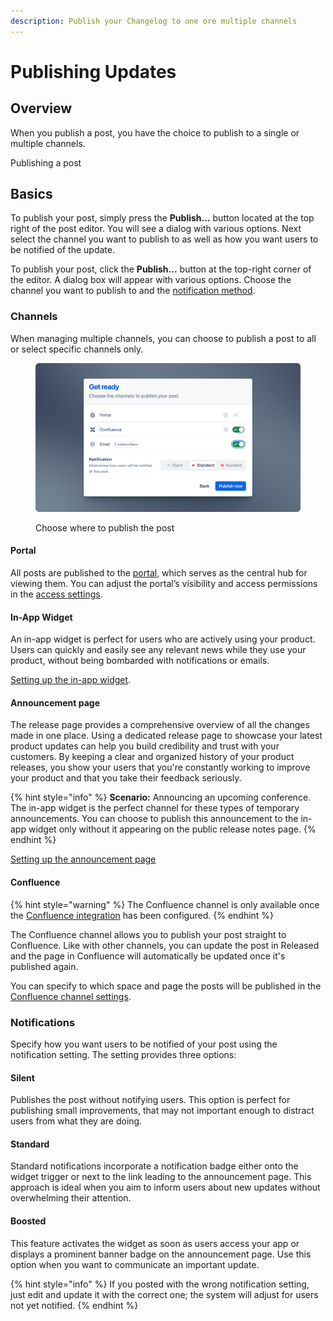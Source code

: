 ```yaml
---
description: Publish your Changelog to one ore multiple channels
---
```


# Publishing Updates

## Overview

When you publish a post, you have the choice to publish to a single or multiple channels.&#x20;

Publishing a post

## Basics

To publish your post, simply press the **Publish...** button located at the top right of the post editor. You will see a dialog with various options. Next select the channel you want to publish to as well as how you want users to be notified of the update.&#x20;

To publish your post, click the **Publish...** button at the top-right corner of the editor. A dialog box will appear with various options. Choose the channel you want to publish to and the [notification method](publishing.md#notifications).

### Channels&#x20;

When managing multiple channels, you can choose to publish a post to all or select specific channels only.

<figure><img src="../../.gitbook/assets/Publishing Updates - Dialog.png" alt=""><figcaption><p>Choose where to publish the post</p></figcaption></figure>

#### Portal

All posts are published to the [portal](publishing.md#portal), which serves as the central hub for viewing them. You can adjust the portal’s visibility and access permissions in the [access settings](../settings/access.md).



#### In-App Widget

An in-app widget is perfect for users who are actively using your product. Users can quickly and easily see any relevant news while they use your product, without being bombarded with notifications or emails.

[Setting up the in-app widget](../settings/portal/widget.md).

#### Announcement page

The release page provides a comprehensive overview of all the changes made in one place. Using a dedicated release page to showcase your latest product updates can help you build credibility and trust with your customers. By keeping a clear and organized history of your product releases, you show your users that you're constantly working to improve your product and that you take their feedback seriously.&#x20;

{% hint style="info" %}
**Scenario:** Announcing an upcoming conference. \
The in-app widget is the perfect channel for these types of temporary announcements. You can choose to publish this announcement to the in-app widget only without it appearing on the public release notes page.&#x20;
{% endhint %}

[Setting up the announcement page](../settings/portal/announcement-page.md)

#### Confluence

{% hint style="warning" %}
The Confluence channel is only available once the [Confluence integration](../settings/publishing/confluence.md) has been configured.&#x20;
{% endhint %}

The Confluence channel allows you to publish your post straight to Confluence. Like with other channels, you can update the post in Released and the page in Confluence will automatically be updated once it's published again.&#x20;

You can specify to which space and page the posts will be published in the [Confluence channel settings](../settings/publishing/confluence.md).&#x20;

### Notifications

Specify how you want users to be notified of your post using the notification setting. The setting provides three options:&#x20;

#### Silent

Publishes the post without notifying users. This option is perfect for publishing small improvements, that may not important enough to distract users from what they are doing.&#x20;

#### Standard

Standard notifications incorporate a notification badge either onto the widget trigger or next to the link leading to the announcement page. This approach is ideal when you aim to inform users about new updates without overwhelming their attention.

#### Boosted

This feature activates the widget as soon as users access your app or displays a prominent banner badge on the announcement page. Use  this option when you want to communicate an important update.&#x20;

{% hint style="info" %}
If you posted with the wrong notification setting, just edit and update it with the correct one; the system will adjust for users not yet notified.
{% endhint %}



